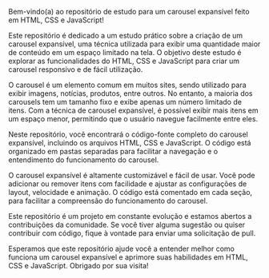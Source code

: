 Bem-vindo(a) ao repositório de estudo para um carousel expansível feito em HTML, CSS e JavaScript!

Este repositório é dedicado a um estudo prático sobre a criação de um carousel expansível, uma técnica utilizada para exibir uma quantidade maior de conteúdo em um espaço limitado na tela. O objetivo deste estudo é explorar as funcionalidades do HTML, CSS e JavaScript para criar um carousel responsivo e de fácil utilização.

O carousel é um elemento comum em muitos sites, sendo utilizado para exibir imagens, notícias, produtos, entre outros. No entanto, a maioria dos carousels tem um tamanho fixo e exibe apenas um número limitado de itens. Com a técnica de carousel expansível, é possível exibir mais itens em um espaço menor, permitindo que o usuário navegue facilmente entre eles.

Neste repositório, você encontrará o código-fonte completo do carousel expansível, incluindo os arquivos HTML, CSS e JavaScript. O código está organizado em pastas separadas para facilitar a navegação e o entendimento do funcionamento do carousel.

O carousel expansível é altamente customizável e fácil de usar. Você pode adicionar ou remover itens com facilidade e ajustar as configurações de layout, velocidade e animação. O código está comentado em cada seção, para facilitar a compreensão do funcionamento do carousel.

Este repositório é um projeto em constante evolução e estamos abertos a contribuições da comunidade. Se você tiver alguma sugestão ou quiser contribuir com código, fique à vontade para enviar uma solicitação de pull.

Esperamos que este repositório ajude você a entender melhor como funciona um carousel expansível e aprimore suas habilidades em HTML, CSS e JavaScript. Obrigado por sua visita!
